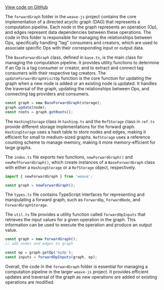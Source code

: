 [View code on GitHub](https://github.com/wandb/weave/.autodoc/docs/json/weave-js/src/core/engine/forwardGraph)

The `forwardGraph` folder in the `weave-js` project contains the core implementation of a directed acyclic graph (DAG) that represents a computation pipeline. Each node in the graph represents an operation (Op), and edges represent data dependencies between these operations. The code in this folder is responsible for managing the relationships between Ops, specifically handling "tag" consumers and creators, which are used to associate specific Ops with their corresponding input or output data.

The `BaseForwardGraph` class, defined in `base.ts`, is the main class for managing the computation pipeline. It provides utility functions to determine if an Op is a tag consumer or creator, and to extract and connect tag consumers with their respective tag creators. The `updateForwardGraphVisitOp` function is the core function for updating the graph when a new node is added or an existing node is updated. It handles the traversal of the graph, updating the relationships between Ops, and connecting tag providers and consumers.

```javascript
const graph = new BaseForwardGraph(storage);
graph.update(node);
const roots = graph.getRoots();
```

The `HashingStorage` class in `hashing.ts` and the `RefStorage` class in `ref.ts` provide different storage implementations for the forward graph. `HashingStorage` uses a hash table to store nodes and edges, making it efficient for small to medium-sized graphs. `RefStorage` uses a reference counting scheme to manage memory, making it more memory-efficient for large graphs.

The `index.ts` file exports two functions, `newForwardGraph()` and `newRefForwardGraph()`, which create instances of a `BaseForwardGraph` class with either a `HashingStorage` or a `RefStorage` object, respectively.

```typescript
import { newForwardGraph } from 'weave';

const graph = newForwardGraph();
```

The `types.ts` file contains TypeScript interfaces for representing and manipulating a forward graph, such as `ForwardOp`, `ForwardNode`, and `ForwardGraphStorage`.

The `util.ts` file provides a utility function called `forwardOpInputs` that retrieves the input values for a given operation in the graph. This information can be used to execute the operation and produce an output value.

```javascript
const graph = new ForwardGraph();
// add nodes and edges to graph

const op = graph.getOp('myOp');
const inputs = forwardOpInputs(graph, op);
```

Overall, the code in the `forwardGraph` folder is essential for managing a computation pipeline in the larger `weave-js` project. It provides efficient updates and traversal of the graph as new operations are added or existing operations are modified.
